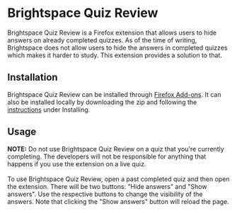 
# Brightspace Quiz Review

Brightspace Quiz Review is a Firefox extension that allows users to hide answers on already completed quizzes. As of the time of writing, Brightspace does not allow users to hide the answers in completed quizzes which makes it harder to study. This extension provides a solution to that.
## Installation

Brightspace Quiz Review can be installed through [Firefox Add-ons](https://addons.mozilla.org/en-CA/firefox/addon/brightspace-quiz-review/). It can also be installed locally by downloading the zip and following the [instructions](https://developer.mozilla.org/en-US/docs/Mozilla/Add-ons/WebExtensions/Your_first_WebExtension) under Installing.
    
## Usage
**NOTE:** Do not use Brightspace Quiz Review on a quiz that you're currently completing. The developers will not be responsible for anything that happens if you use the extension on a live quiz.
\
\
To use Brightspace Quiz Review, open a past completed quiz and then open the extension. There will be two buttons: "Hide answers" and "Show answers". Use the respective buttons to change the visibility of the answers. Note that clicking the "Show answers" button will reload the page.
